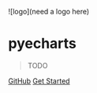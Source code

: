 ![logo](need a logo here)

# pyecharts

> TODO


[GitHub](https://github.com/pyeharts/pyecharts/)
[Get Started](zh-cn/doc_prepare)
